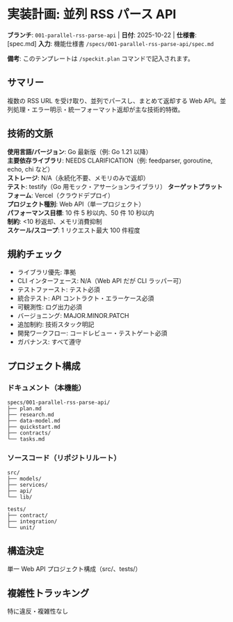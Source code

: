 # 実装計画: 並列 RSS パース API

**ブランチ**: `001-parallel-rss-parse-api` | **日付**: 2025-10-22 | **仕様書**: [spec.md]
**入力**: 機能仕様書 `/specs/001-parallel-rss-parse-api/spec.md`

**備考**: このテンプレートは `/speckit.plan` コマンドで記入されます。

## サマリー

複数の RSS URL を受け取り、並列でパースし、まとめて返却する Web API。並列処理・エラー明示・統一フォーマット返却が主な技術的特徴。

## 技術的文脈

**使用言語/バージョン**: Go 最新版（例: Go 1.21 以降）  
**主要依存ライブラリ**: NEEDS CLARIFICATION（例: feedparser, goroutine, echo, chi など）  
**ストレージ**: N/A（永続化不要、メモリのみで返却）  
**テスト**: testify（Go 用モック・アサーションライブラリ）
**ターゲットプラットフォーム**: Vercel（クラウドデプロイ）  
**プロジェクト種別**: Web API（単一プロジェクト）  
**パフォーマンス目標**: 10 件 5 秒以内、50 件 10 秒以内  
**制約**: <10 秒返却、メモリ消費抑制  
**スケール/スコープ**: 1 リクエスト最大 100 件程度

## 規約チェック

- ライブラリ優先: 準拠
- CLI インターフェース: N/A（Web API だが CLI ラッパー可）
- テストファースト: テスト必須
- 統合テスト: API コントラクト・エラーケース必須
- 可観測性: ログ出力必須
- バージョニング: MAJOR.MINOR.PATCH
- 追加制約: 技術スタック明記
- 開発ワークフロー: コードレビュー・テストゲート必須
- ガバナンス: すべて遵守

## プロジェクト構成

### ドキュメント（本機能）

```text
specs/001-parallel-rss-parse-api/
├── plan.md
├── research.md
├── data-model.md
├── quickstart.md
├── contracts/
└── tasks.md
```

### ソースコード（リポジトリルート）

```text
src/
├── models/
├── services/
├── api/
└── lib/

tests/
├── contract/
├── integration/
└── unit/
```

## 構造決定

単一 Web API プロジェクト構成（src/、tests/）

## 複雑性トラッキング

特に違反・複雑性なし
